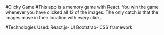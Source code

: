 #Clicky Game 
#This app is a memory game with React. You win the game whenever you have clicked all 12 of the images. The only catch is that the images move in their location with every click...


#Technologies Used:
React.js- UI
Bootstrap- CSS framework
